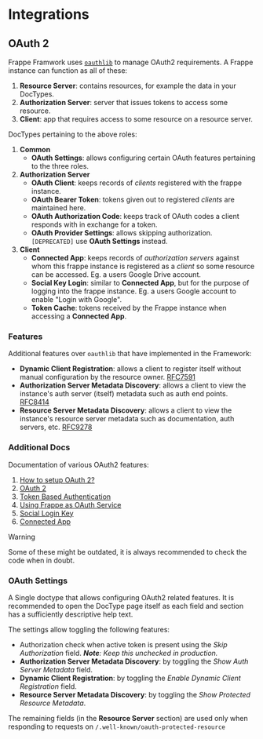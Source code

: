 # Integrations

## OAuth 2

Frappe Framwork uses [`oauthlib`](https://github.com/oauthlib/oauthlib) to manage OAuth2 requirements. A Frappe instance can function as all of these:

1. **Resource Server**: contains resources, for example the data in your DocTypes.
2. **Authorization Server**: server that issues tokens to access some resource.
3. **Client**: app that requires access to some resource on a resource server.

DocTypes pertaining to the above roles:

1. **Common**
   - **OAuth Settings**: allows configuring certain OAuth features pertaining to the three roles.
2. **Authorization Server**
   - **OAuth Client**: keeps records of _clients_ registered with the frappe instance.
   - **OAuth Bearer Token**: tokens given out to registered _clients_ are maintained here.
   - **OAuth Authorization Code**: keeps track of OAuth codes a client responds with in exchange for a token.
   - **OAuth Provider Settings**: allows skipping authorization. `[DEPRECATED]` use **OAuth Settings** instead.
3. **Client**
   - **Connected App**: keeps records of _authorization servers_ against whom this frappe instance is registered as a _client_ so some resource can be accessed. Eg. a users Google Drive account.
   - **Social Key Login**: similar to **Connected App**, but for the purpose of logging into the frappe instance. Eg. a users Google account to enable "Login with Google".
   - **Token Cache**: tokens received by the Frappe instance when accessing a **Connected App**.

### Features

Additional features over `oauthlib` that have implemented in the Framework:

- **Dynamic Client Registration**: allows a client to register itself without manual configuration by the resource owner. [RFC7591](https://datatracker.ietf.org/doc/html/rfc7591)
- **Authorization Server Metadata Discovery**: allows a client to view the instance's auth server (itself) metadata such as auth end points. [RFC8414](https://datatracker.ietf.org/doc/html/rfc8414)
- **Resource Server Metadata Discovery**: allows a client to view the instance's resource server metadata such as documentation, auth servers, etc. [RFC9278](https://datatracker.ietf.org/doc/html/rfc9728)

### Additional Docs

Documentation of various OAuth2 features:

1. [How to setup OAuth 2?](https://docs.frappe.io/framework/user/en/guides/integration/how_to_set_up_oauth)
2. [OAuth 2](https://docs.frappe.io/framework/user/en/guides/integration/rest_api/oauth-2)
3. [Token Based Authentication](https://docs.frappe.io/framework/user/en/guides/integration/rest_api/token_based_authentication)
4. [Using Frappe as OAuth Service](https://docs.frappe.io/framework/user/en/using_frappe_as_oauth_service)
5. [Social Login Key](https://docs.frappe.io/framework/user/en/guides/integration/social_login_key)
6. [Connected App](https://docs.frappe.io/framework/user/en/guides/app-development/connected-app)

> [!WARNING]
>
> Some of these might be outdated, it is always recommended to check the code
> when in doubt.

### OAuth Settings

A Single doctype that allows configuring OAuth2 related features. It is
recommended to open the DocType page itself as each field and section has a
sufficiently descriptive help text.

The settings allow toggling the following features:

- Authorization check when active token is present using the _Skip Authorization_ field. _**Note**: Keep this unchecked in production._
- **Authorization Server Metadata Discovery**: by toggling the _Show Auth Server Metadata_ field.
- **Dynamic Client Registration**: by toggling the _Enable Dynamic Client Registration_ field.
- **Resource Server Metadata Discovery**: by toggling the _Show Protected Resource Metadata_.

The remaining fields (in the **Resource Server** section) are used only when responding to requests on `/.well-known/oauth-protected-resource`
